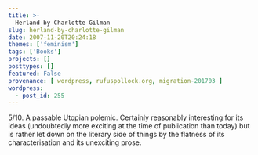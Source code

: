 ```yaml
---
title: >-
  Herland by Charlotte Gilman
slug: herland-by-charlotte-gilman
date: 2007-11-20T20:24:18
themes: ['feminism']
tags: ['Books']
projects: []
posttypes: []
featured: False
provenance: [ wordpress, rufuspollock.org, migration-201703 ]
wordpress:
  - post_id: 255
---
```


5/10. A passable Utopian polemic. Certainly reasonably interesting for its ideas (undoubtedly more exciting at the time of publication than today) but is rather let down on the literary side of things by the flatness of its characterisation and its unexciting prose. 


